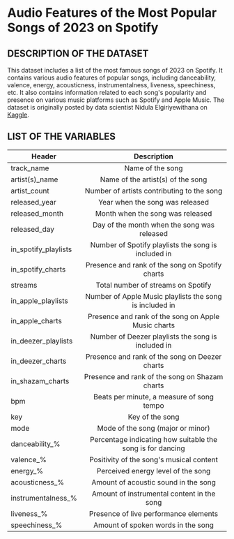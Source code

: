 # Audio Features of the Most Popular Songs of 2023 on Spotify
## DESCRIPTION OF THE DATASET
This dataset includes a list of the most famous songs of 2023 on Spotify. It contains various audio features of popular songs, including danceability, valence, energy, acousticness, instrumentalness, liveness, speechiness, etc. It also contains information related to each song's popularity and presence on various music platforms such as Spotify and Apple Music. The dataset is originally posted by data scientist Nidula Elgiriyewithana on [Kaggle](https://www.kaggle.com/datasets/nelgiriyewithana/top-spotify-songs-2023/).
## LIST OF THE VARIABLES
| Header        | Description   |
| ------------- |:-------------:|
|track_name| Name of the song|
|artist(s)_name| Name of the artist(s) of the song|
|artist_count| Number of artists contributing to the song|
|released_year| Year when the song was released|
|released_month| Month when the song was released|
|released_day| Day of the month when the song was released|
|in_spotify_playlists| Number of Spotify playlists the song is included in|
|in_spotify_charts| Presence and rank of the song on Spotify charts|
|streams| Total number of streams on Spotify|
|in_apple_playlists| Number of Apple Music playlists the song is included in|
|in_apple_charts| Presence and rank of the song on Apple Music charts|
|in_deezer_playlists| Number of Deezer playlists the song is included in|
|in_deezer_charts| Presence and rank of the song on Deezer charts|
|in_shazam_charts| Presence and rank of the song on Shazam charts|
|bpm| Beats per minute, a measure of song tempo|
|key| Key of the song|
|mode| Mode of the song (major or minor)|
|danceability_%| Percentage indicating how suitable the song is for dancing|
|valence_%| Positivity of the song's musical content|
|energy_%| Perceived energy level of the song|
|acousticness_%| Amount of acoustic sound in the song|
|instrumentalness_%| Amount of instrumental content in the song|
|liveness_%| Presence of live performance elements|
|speechiness_%| Amount of spoken words in the song|

